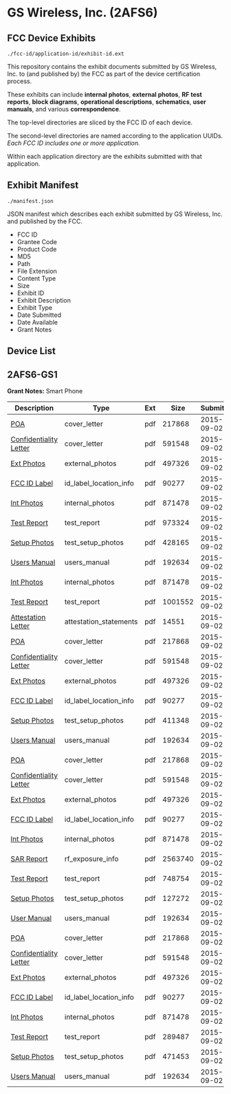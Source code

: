 # GS Wireless, Inc. (2AFS6)
## FCC Device Exhibits

```
./fcc-id/application-id/exhibit-id.ext
```

This repository contains the exhibit documents submitted by GS Wireless, Inc. to (and published by) the FCC as part of the device certification process.

These exhibits can include **internal photos**, **external photos**, **RF test reports**, **block diagrams**, **operational descriptions**, **schematics**, **user manuals**, and various **correspondence**.

The top-level directories are sliced by the FCC ID of each device.

The second-level directories are named according to the application UUIDs. *Each FCC ID includes one or more application.*

Within each application directory are the exhibits submitted with that application. 

## Exhibit Manifest

```
./manifest.json
```

JSON manifest which describes each exhibit submitted by GS Wireless, Inc. and published by the FCC.

- FCC ID
- Grantee Code
- Product Code
- MD5
- Path
- File Extension
- Content Type
- Size
- Exhibit ID
- Exhibit Description
- Exhibit Type
- Date Submitted
- Date Available
- Grant Notes

## Device List
## 2AFS6-GS1
**Grant Notes:** Smart Phone

| Description | Type | Ext | Size | Submitted | Available |
| ----------- | ---- | --- | ---- | --------- | --------- |
| [POA](2AFS6-GS1/0dfbb8aa3e10cb5125bdf485d08f4d58/2737979.pdf) | cover_letter | pdf | 217868 | 2015-09-02 | 2015-09-02 |
| [Confidentiality Letter](2AFS6-GS1/0dfbb8aa3e10cb5125bdf485d08f4d58/2737980.pdf) | cover_letter | pdf | 591548 | 2015-09-02 | 2015-09-02 |
| [Ext Photos](2AFS6-GS1/0dfbb8aa3e10cb5125bdf485d08f4d58/2737982.pdf) | external_photos | pdf | 497326 | 2015-09-02 | 2015-09-02 |
| [FCC ID Label](2AFS6-GS1/0dfbb8aa3e10cb5125bdf485d08f4d58/2737983.pdf) | id_label_location_info | pdf | 90277 | 2015-09-02 | 2015-09-02 |
| [Int Photos](2AFS6-GS1/0dfbb8aa3e10cb5125bdf485d08f4d58/2737984.pdf) | internal_photos | pdf | 871478 | 2015-09-02 | 2015-09-02 |
| [Test Report](2AFS6-GS1/0dfbb8aa3e10cb5125bdf485d08f4d58/2738012.pdf) | test_report | pdf | 973324 | 2015-09-02 | 2015-09-02 |
| [Setup Photos](2AFS6-GS1/0dfbb8aa3e10cb5125bdf485d08f4d58/2738013.pdf) | test_setup_photos | pdf | 428165 | 2015-09-02 | 2015-09-02 |
| [Users Manual](2AFS6-GS1/0dfbb8aa3e10cb5125bdf485d08f4d58/2737992.pdf) | users_manual | pdf | 192634 | 2015-09-02 | 2015-09-02 |
| [Int Photos](2AFS6-GS1/f0696d5ea3c36efaeed8447a8ae9f375/2737984.pdf) | internal_photos | pdf | 871478 | 2015-09-02 | 2015-09-02 |
| [Test Report](2AFS6-GS1/f0696d5ea3c36efaeed8447a8ae9f375/2738026.pdf) | test_report | pdf | 1001552 | 2015-09-02 | 2015-09-02 |
| [Attestation Letter](2AFS6-GS1/f0696d5ea3c36efaeed8447a8ae9f375/2738018.pdf) | attestation_statements | pdf | 14551 | 2015-09-02 | 2015-09-02 |
| [POA](2AFS6-GS1/f0696d5ea3c36efaeed8447a8ae9f375/2737979.pdf) | cover_letter | pdf | 217868 | 2015-09-02 | 2015-09-02 |
| [Confidentiality Letter](2AFS6-GS1/f0696d5ea3c36efaeed8447a8ae9f375/2737980.pdf) | cover_letter | pdf | 591548 | 2015-09-02 | 2015-09-02 |
| [Ext Photos](2AFS6-GS1/f0696d5ea3c36efaeed8447a8ae9f375/2737982.pdf) | external_photos | pdf | 497326 | 2015-09-02 | 2015-09-02 |
| [FCC ID Label](2AFS6-GS1/f0696d5ea3c36efaeed8447a8ae9f375/2737983.pdf) | id_label_location_info | pdf | 90277 | 2015-09-02 | 2015-09-02 |
| [Setup Photos](2AFS6-GS1/f0696d5ea3c36efaeed8447a8ae9f375/2738027.pdf) | test_setup_photos | pdf | 411348 | 2015-09-02 | 2015-09-02 |
| [Users Manual](2AFS6-GS1/f0696d5ea3c36efaeed8447a8ae9f375/2737992.pdf) | users_manual | pdf | 192634 | 2015-09-02 | 2015-09-02 |
| [POA](2AFS6-GS1/f0681480173c39e8abf9db017459cd00/2737979.pdf) | cover_letter | pdf | 217868 | 2015-09-02 | 2015-09-02 |
| [Confidentiality Letter](2AFS6-GS1/f0681480173c39e8abf9db017459cd00/2737980.pdf) | cover_letter | pdf | 591548 | 2015-09-02 | 2015-09-02 |
| [Ext Photos](2AFS6-GS1/f0681480173c39e8abf9db017459cd00/2737982.pdf) | external_photos | pdf | 497326 | 2015-09-02 | 2015-09-02 |
| [FCC ID Label](2AFS6-GS1/f0681480173c39e8abf9db017459cd00/2737983.pdf) | id_label_location_info | pdf | 90277 | 2015-09-02 | 2015-09-02 |
| [Int Photos](2AFS6-GS1/f0681480173c39e8abf9db017459cd00/2737984.pdf) | internal_photos | pdf | 871478 | 2015-09-02 | 2015-09-02 |
| [SAR Report](2AFS6-GS1/f0681480173c39e8abf9db017459cd00/2737988.pdf) | rf_exposure_info | pdf | 2563740 | 2015-09-02 | 2015-09-02 |
| [Test Report](2AFS6-GS1/f0681480173c39e8abf9db017459cd00/2737990.pdf) | test_report | pdf | 748754 | 2015-09-02 | 2015-09-02 |
| [Setup Photos](2AFS6-GS1/f0681480173c39e8abf9db017459cd00/2737991.pdf) | test_setup_photos | pdf | 127272 | 2015-09-02 | 2015-09-02 |
| [User Manual](2AFS6-GS1/f0681480173c39e8abf9db017459cd00/2737992.pdf) | users_manual | pdf | 192634 | 2015-09-02 | 2015-09-02 |
| [POA](2AFS6-GS1/d3a9d49b45a14f9dca87e7deb186abf7/2737979.pdf) | cover_letter | pdf | 217868 | 2015-09-02 | 2015-09-02 |
| [Confidentiality Letter](2AFS6-GS1/d3a9d49b45a14f9dca87e7deb186abf7/2737980.pdf) | cover_letter | pdf | 591548 | 2015-09-02 | 2015-09-02 |
| [Ext Photos](2AFS6-GS1/d3a9d49b45a14f9dca87e7deb186abf7/2737982.pdf) | external_photos | pdf | 497326 | 2015-09-02 | 2015-09-02 |
| [FCC ID Label](2AFS6-GS1/d3a9d49b45a14f9dca87e7deb186abf7/2737983.pdf) | id_label_location_info | pdf | 90277 | 2015-09-02 | 2015-09-02 |
| [Int Photos](2AFS6-GS1/d3a9d49b45a14f9dca87e7deb186abf7/2737984.pdf) | internal_photos | pdf | 871478 | 2015-09-02 | 2015-09-02 |
| [Test Report](2AFS6-GS1/d3a9d49b45a14f9dca87e7deb186abf7/2738001.pdf) | test_report | pdf | 289487 | 2015-09-02 | 2015-09-02 |
| [Setup Photos](2AFS6-GS1/d3a9d49b45a14f9dca87e7deb186abf7/2738002.pdf) | test_setup_photos | pdf | 471453 | 2015-09-02 | 2015-09-02 |
| [Users Manual](2AFS6-GS1/d3a9d49b45a14f9dca87e7deb186abf7/2737992.pdf) | users_manual | pdf | 192634 | 2015-09-02 | 2015-09-02 |
